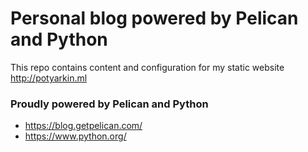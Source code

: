 # Personal blog powered by Pelican and Python
This repo contains content and configuration for my static website <http://potyarkin.ml>

### Proudly powered by Pelican and Python
- <https://blog.getpelican.com/>
- <https://www.python.org/>
